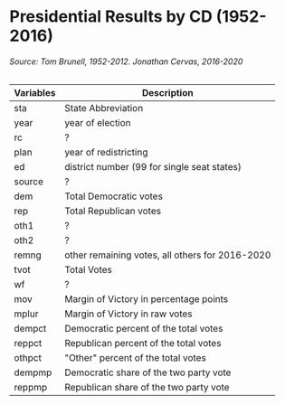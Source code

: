 # Presidential Results by CD (1952-2016)
###### Source: Tom Brunell, 1952-2012. Jonathan Cervas, 2016-2020

|Variables|Description|
|---|---|
|sta|State Abbreviation|
|year|year of election|
|rc|?|
|plan|year of redistricting|
|ed|district number (99 for single seat states)
|source|?|
|dem|Total Democratic votes|
|rep|Total Republican votes|
|oth1|?|
|oth2|?|
|remng|other remaining votes, all others for 2016-2020|
|tvot|Total Votes|
|wf|?|
|mov|Margin of Victory in percentage points|
|mplur|Margin of Victory in raw votes|
|dempct|Democratic percent of the total votes|
|reppct|Republican percent of the total votes|
|othpct|"Other" percent of the total votes|
|dempmp|Democratic share of the two party vote|
|reppmp|Republican share of the two party vote|

